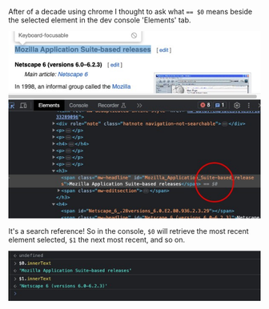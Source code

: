 
After of a decade using chrome I thought to ask what `== $0` means beside the selected element in the dev console 'Elements' tab. 

![](./images/inspect-element.jpg)

It's a search reference! So in the console, `$0` will retrieve the most recent element selected, `$1` the next most recent, and so on. 

![](./images/dev-console.jpg)
